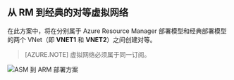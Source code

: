 ## 从 RM 到经典的对等虚拟网络

在此方案中，将在分别属于 Azure Resource Manager 部署模型和经典部署模型的两个 VNet（即 **VNET1** 和 **VNET2**）之间创建对等。

> [AZURE.NOTE] 虚拟网络必须属于同一订阅。

![ASM 到 ARM 部署方案](./media/virtual-networks-create-vnetpeering-scenario-asmtoarm-include/figure01.PNG)

<!---HONumber=AcomDC_0921_2016-->